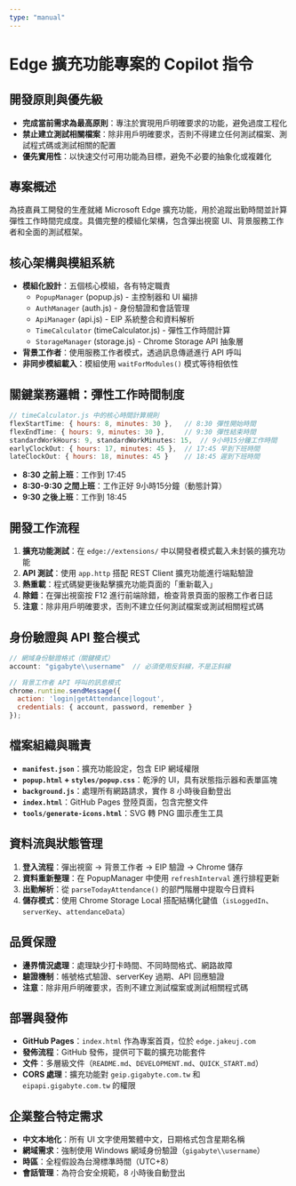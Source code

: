 ```yaml
---
type: "manual"
---
```


# Edge 擴充功能專案的 Copilot 指令

## 開發原則與優先級
- **完成當前需求為最高原則**：專注於實現用戶明確要求的功能，避免過度工程化
- **禁止建立測試相關檔案**：除非用戶明確要求，否則不得建立任何測試檔案、測試程式碼或測試相關的配置
- **優先實用性**：以快速交付可用功能為目標，避免不必要的抽象化或複雜化

## 專案概述
為技嘉員工開發的生產就緒 Microsoft Edge 擴充功能，用於追蹤出勤時間並計算彈性工作時間完成度。具備完整的模組化架構，包含彈出視窗 UI、背景服務工作者和全面的測試框架。

## 核心架構與模組系統
- **模組化設計**：五個核心模組，各有特定職責
  - `PopupManager` (popup.js) - 主控制器和 UI 編排
  - `AuthManager` (auth.js) - 身份驗證和會話管理
  - `ApiManager` (api.js) - EIP 系統整合和資料解析
  - `TimeCalculator` (timeCalculator.js) - 彈性工作時間計算
  - `StorageManager` (storage.js) - Chrome Storage API 抽象層
- **背景工作者**：使用服務工作者模式，透過訊息傳遞進行 API 呼叫
- **非同步模組載入**：模組使用 `waitForModules()` 模式等待相依性

## 關鍵業務邏輯：彈性工作時間制度
```javascript
// timeCalculator.js 中的核心時間計算規則
flexStartTime: { hours: 8, minutes: 30 },   // 8:30 彈性開始時間
flexEndTime: { hours: 9, minutes: 30 },     // 9:30 彈性結束時間
standardWorkHours: 9, standardWorkMinutes: 15,  // 9小時15分鐘工作時間
earlyClockOut: { hours: 17, minutes: 45 },  // 17:45 早到下班時間
lateClockOut: { hours: 18, minutes: 45 }    // 18:45 遲到下班時間
```
- **8:30 之前上班**：工作到 17:45
- **8:30-9:30 之間上班**：工作正好 9小時15分鐘（動態計算）
- **9:30 之後上班**：工作到 18:45

## 開發工作流程
1. **擴充功能測試**：在 `edge://extensions/` 中以開發者模式載入未封裝的擴充功能
2. **API 測試**：使用 `app.http` 搭配 REST Client 擴充功能進行端點驗證
3. **熱重載**：程式碼變更後點擊擴充功能頁面的「重新載入」
4. **除錯**：在彈出視窗按 F12 進行前端除錯，檢查背景頁面的服務工作者日誌
5. **注意**：除非用戶明確要求，否則不建立任何測試檔案或測試相關程式碼

## 身份驗證與 API 整合模式
```javascript
// 網域身份驗證格式（關鍵模式）
account: "gigabyte\\username"  // 必須使用反斜線，不是正斜線

// 背景工作者 API 呼叫的訊息模式
chrome.runtime.sendMessage({
  action: 'login|getAttendance|logout',
  credentials: { account, password, remember }
});
```

## 檔案組織與職責
- **`manifest.json`**：擴充功能設定，包含 EIP 網域權限
- **`popup.html` + `styles/popup.css`**：乾淨的 UI，具有狀態指示器和表單區塊
- **`background.js`**：處理所有網路請求，實作 8 小時後自動登出
- **`index.html`**：GitHub Pages 登陸頁面，包含完整文件
- **`tools/generate-icons.html`**：SVG 轉 PNG 圖示產生工具

## 資料流與狀態管理
1. **登入流程**：彈出視窗 → 背景工作者 → EIP 驗證 → Chrome 儲存
2. **資料重新整理**：在 PopupManager 中使用 `refreshInterval` 進行排程更新
3. **出勤解析**：從 `parseTodayAttendance()` 的部門階層中提取今日資料
4. **儲存模式**：使用 Chrome Storage Local 搭配結構化鍵值（`isLoggedIn`、`serverKey`、`attendanceData`）

## 品質保證
- **邊界情況處理**：處理缺少打卡時間、不同時間格式、網路故障
- **驗證機制**：帳號格式驗證、serverKey 過期、API 回應驗證
- **注意**：除非用戶明確要求，否則不建立測試檔案或測試相關程式碼

## 部署與發佈
- **GitHub Pages**：`index.html` 作為專案首頁，位於 `edge.jakeuj.com`
- **發佈流程**：GitHub 發佈，提供可下載的擴充功能套件
- **文件**：多層級文件（`README.md`、`DEVELOPMENT.md`、`QUICK_START.md`）
- **CORS 處理**：擴充功能對 `geip.gigabyte.com.tw` 和 `eipapi.gigabyte.com.tw` 的權限

## 企業整合特定需求
- **中文本地化**：所有 UI 文字使用繁體中文，日期格式包含星期名稱
- **網域需求**：強制使用 Windows 網域身份驗證（`gigabyte\\username`）
- **時區**：全程假設為台灣標準時間（UTC+8）
- **會話管理**：為符合安全規範，8 小時後自動登出